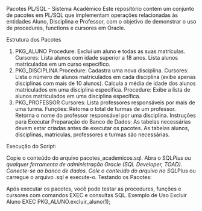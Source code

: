 Pacotes PL/SQL - Sistema Acadêmico
Este repositório contém um conjunto de pacotes em PL/SQL que implementam operações relacionadas às entidades Aluno, Disciplina e Professor, com o objetivo de demonstrar o uso de procedures, functions e cursores em Oracle.

Estrutura dos Pacotes
1. PKG_ALUNO
Procedure: Exclui um aluno e todas as suas matrículas.
Cursores:
Lista alunos com idade superior a 18 anos.
Lista alunos matriculados em um curso específico.
2. PKG_DISCIPLINA
Procedure: Cadastra uma nova disciplina.
Cursores:
Lista o número de alunos matriculados em cada disciplina (exibe apenas disciplinas com mais de 10 alunos).
Calcula a média de idade dos alunos matriculados em uma disciplina específica.
Procedure: Exibe a lista de alunos matriculados em uma disciplina específica.
3. PKG_PROFESSOR
Cursores:
Lista professores responsáveis por mais de uma turma.
Funções:
Retorna o total de turmas de um professor.
Retorna o nome do professor responsável por uma disciplina.
Instruções para Executar
Preparação do Banco de Dados: As tabelas necessárias devem estar criadas antes de executar os pacotes. As tabelas alunos, disciplinas, matriculas, professores e turmas são necessárias.

Execução do Script:

Copie o conteúdo do arquivo pacotes_academicos.sql.
Abra o SQL*Plus ou qualquer ferramenta de administração Oracle (SQL Developer, TOAD).
Conecte-se ao banco de dados.
Cole o conteúdo do arquivo no SQL*Plus ou carregue o arquivo .sql e execute-o.
Testando os Pacotes:

Após executar os pacotes, você pode testar as procedures, funções e cursores com comandos EXEC e consultas SQL.
Exemplo de Uso
Excluir Aluno
EXEC PKG_ALUNO.excluir_aluno(1);
